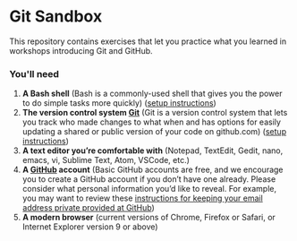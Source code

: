# Git Sandbox

This repository contains exercises that let you practice what you learned in workshops introducing Git and GitHub.

### You'll need
1. **A Bash shell** (Bash is a commonly-used shell that gives you the power to do simple tasks more quickly) ([setup instructions](https://carpentries.github.io/workshop-template/#setup))
2. **The version control system [Git](https://git-scm.com/)** (Git is a version control system that lets you track who made changes to what when and has options for easily updating a shared or public version of your code on github.com) ([setup instructions](https://carpentries.github.io/workshop-template/#git))
3. **A text editor you’re comfortable with** (Notepad, TextEdit, Gedit, nano, emacs, vi, Sublime Text, Atom, VSCode, etc.)
4. **A [GitHub](https://github.com/) account** (Basic GitHub accounts are free, and we encourage you to create a GitHub account if you don’t have one already. Please consider what personal information you’d like to reveal. For example, you may want to review these [instructions for keeping your email address private provided at GitHub](https://help.github.com/articles/keeping-your-email-address-private/))
5. **A modern browser** (current versions of Chrome, Firefox or Safari, or Internet Explorer version 9 or above)